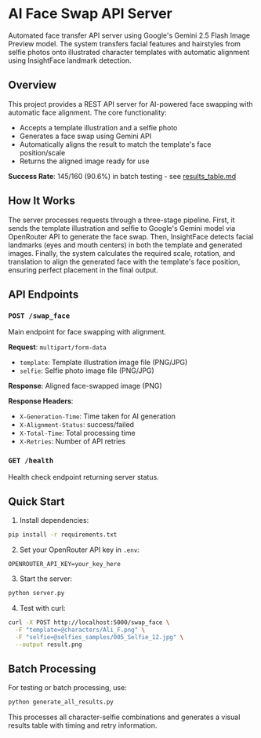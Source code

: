 # AI Face Swap API Server

Automated face transfer API server using Google's Gemini 2.5 Flash Image Preview model. The system transfers facial features and hairstyles from selfie photos onto illustrated character templates with automatic alignment using InsightFace landmark detection.

## Overview

This project provides a REST API server for AI-powered face swapping with automatic face alignment. The core functionality:
- Accepts a template illustration and a selfie photo
- Generates a face swap using Gemini API
- Automatically aligns the result to match the template's face position/scale
- Returns the aligned image ready for use

**Success Rate**: 145/160 (90.6%) in batch testing - see [results_table.md](results_table.md)

## How It Works

The server processes requests through a three-stage pipeline. First, it sends the template illustration and selfie to Google's Gemini model via OpenRouter API to generate the face swap. Then, InsightFace detects facial landmarks (eyes and mouth centers) in both the template and generated images. Finally, the system calculates the required scale, rotation, and translation to align the generated face with the template's face position, ensuring perfect placement in the final output.

## API Endpoints

### `POST /swap_face`
Main endpoint for face swapping with alignment.

**Request**: `multipart/form-data`
- `template`: Template illustration image file (PNG/JPG)
- `selfie`: Selfie photo image file (PNG/JPG)

**Response**: Aligned face-swapped image (PNG)

**Response Headers**:
- `X-Generation-Time`: Time taken for AI generation
- `X-Alignment-Status`: success/failed
- `X-Total-Time`: Total processing time
- `X-Retries`: Number of API retries

### `GET /health`
Health check endpoint returning server status.

## Quick Start

1. Install dependencies:
```bash
pip install -r requirements.txt
```

2. Set your OpenRouter API key in `.env`:
```
OPENROUTER_API_KEY=your_key_here
```

3. Start the server:
```bash
python server.py
```

4. Test with curl:
```bash
curl -X POST http://localhost:5000/swap_face \
  -F "template=@characters/Ali_F.png" \
  -F "selfie=@selfies_samples/005_Selfie_12.jpg" \
  --output result.png
```

## Batch Processing

For testing or batch processing, use:
```bash
python generate_all_results.py
```

This processes all character-selfie combinations and generates a visual results table with timing and retry information.